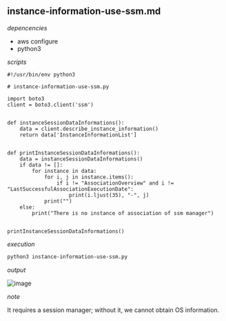 ## instance-information-use-ssm.md

_depencencies_

* aws configure
* python3

_scripts_

```python3
#!/usr/bin/env python3

# instance-information-use-ssm.py

import boto3
client = boto3.client('ssm')


def instanceSessionDataInformations():
    data = client.describe_instance_information()
    return data['InstanceInformationList']


def printInstanceSessionDataInformations():
    data = instanceSessionDataInformations()
    if data != []:
        for instance in data:
            for i, j in instance.items():
                if i != "AssociationOverview" and i != "LastSuccessfulAssociationExecutionDate":
                    print(i.ljust(35), "-", j)
            print("")
    else:
        print("There is no instance of association of ssm manager")


printInstanceSessionDataInformations()

```

_execution_

```bash
python3 instance-information-use-ssm.py
```

_output_

![image](https://user-images.githubusercontent.com/57703276/178131431-3526cead-3184-42dc-bee4-cf53c24b6271.png)

_note_

It requires a session manager; without it, we cannot obtain OS information.
